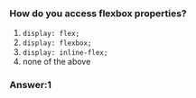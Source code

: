 ### How do you access flexbox properties?

1. `display: flex;`
2. `display: flexbox;`
3. `display: inline-flex;`
4. none of the above


### Answer:1
